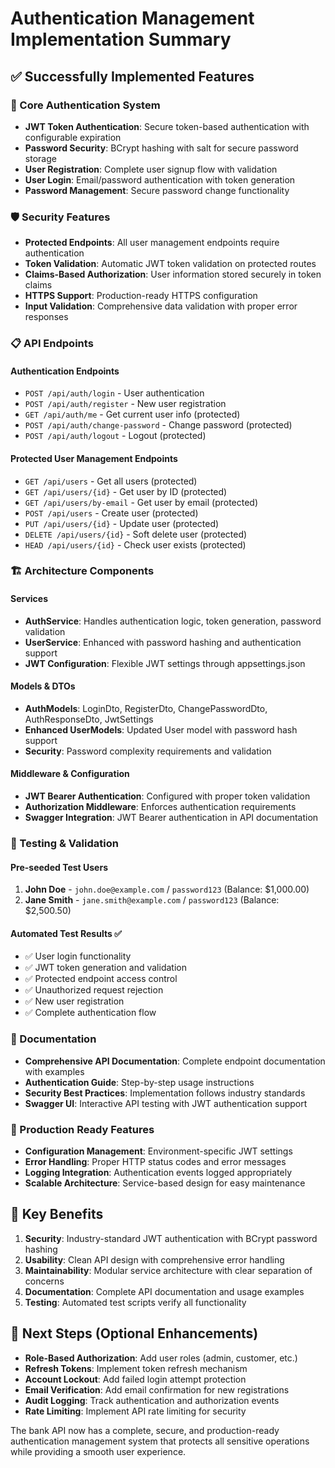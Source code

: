 # Authentication Management Implementation Summary

## ✅ Successfully Implemented Features

### 🔐 Core Authentication System
- **JWT Token Authentication**: Secure token-based authentication with configurable expiration
- **Password Security**: BCrypt hashing with salt for secure password storage
- **User Registration**: Complete user signup flow with validation
- **User Login**: Email/password authentication with token generation
- **Password Management**: Secure password change functionality

### 🛡️ Security Features
- **Protected Endpoints**: All user management endpoints require authentication
- **Token Validation**: Automatic JWT token validation on protected routes
- **Claims-Based Authorization**: User information stored securely in token claims
- **HTTPS Support**: Production-ready HTTPS configuration
- **Input Validation**: Comprehensive data validation with proper error responses

### 📋 API Endpoints

#### Authentication Endpoints
- `POST /api/auth/login` - User authentication
- `POST /api/auth/register` - New user registration  
- `GET /api/auth/me` - Get current user info (protected)
- `POST /api/auth/change-password` - Change password (protected)
- `POST /api/auth/logout` - Logout (protected)

#### Protected User Management Endpoints
- `GET /api/users` - Get all users (protected)
- `GET /api/users/{id}` - Get user by ID (protected)
- `GET /api/users/by-email` - Get user by email (protected)
- `POST /api/users` - Create user (protected)
- `PUT /api/users/{id}` - Update user (protected)
- `DELETE /api/users/{id}` - Soft delete user (protected)
- `HEAD /api/users/{id}` - Check user exists (protected)

### 🏗️ Architecture Components

#### Services
- **AuthService**: Handles authentication logic, token generation, password validation
- **UserService**: Enhanced with password hashing and authentication support
- **JWT Configuration**: Flexible JWT settings through appsettings.json

#### Models & DTOs
- **AuthModels**: LoginDto, RegisterDto, ChangePasswordDto, AuthResponseDto, JwtSettings
- **Enhanced UserModels**: Updated User model with password hash support
- **Security**: Password complexity requirements and validation

#### Middleware & Configuration
- **JWT Bearer Authentication**: Configured with proper token validation
- **Authorization Middleware**: Enforces authentication requirements
- **Swagger Integration**: JWT Bearer authentication in API documentation

### 🧪 Testing & Validation

#### Pre-seeded Test Users
1. **John Doe** - `john.doe@example.com` / `password123` (Balance: $1,000.00)
2. **Jane Smith** - `jane.smith@example.com` / `password123` (Balance: $2,500.50)

#### Automated Test Results ✅
- ✅ User login functionality
- ✅ JWT token generation and validation
- ✅ Protected endpoint access control
- ✅ Unauthorized request rejection
- ✅ New user registration
- ✅ Complete authentication flow

### 📖 Documentation
- **Comprehensive API Documentation**: Complete endpoint documentation with examples
- **Authentication Guide**: Step-by-step usage instructions
- **Security Best Practices**: Implementation follows industry standards
- **Swagger UI**: Interactive API testing with JWT authentication support

### 🚀 Production Ready Features
- **Configuration Management**: Environment-specific JWT settings
- **Error Handling**: Proper HTTP status codes and error messages
- **Logging Integration**: Authentication events logged appropriately
- **Scalable Architecture**: Service-based design for easy maintenance

## 🎯 Key Benefits
1. **Security**: Industry-standard JWT authentication with BCrypt password hashing
2. **Usability**: Clean API design with comprehensive error handling
3. **Maintainability**: Modular service architecture with clear separation of concerns
4. **Documentation**: Complete API documentation and usage examples
5. **Testing**: Automated test scripts verify all functionality

## 📝 Next Steps (Optional Enhancements)
- **Role-Based Authorization**: Add user roles (admin, customer, etc.)
- **Refresh Tokens**: Implement token refresh mechanism
- **Account Lockout**: Add failed login attempt protection
- **Email Verification**: Add email confirmation for new registrations
- **Audit Logging**: Track authentication and authorization events
- **Rate Limiting**: Implement API rate limiting for security

The bank API now has a complete, secure, and production-ready authentication management system that protects all sensitive operations while providing a smooth user experience.
